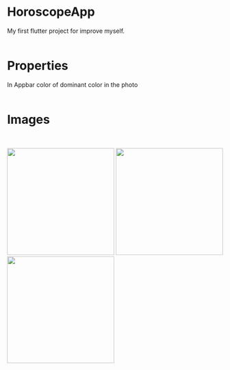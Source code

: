 # HoroscopeApp
My first flutter project for improve myself.<br><br>

# Properties
In Appbar color of dominant color in the photo<br><br>

# Images
<br>
<p float="left">
<img src="https://i.hizliresim.com/l8zaggz.png" width="250">
<img src="https://i.hizliresim.com/44z2ksb.png" width="250">
<img src="https://i.hizliresim.com/2bzrfka.png" width="250">
</p>
